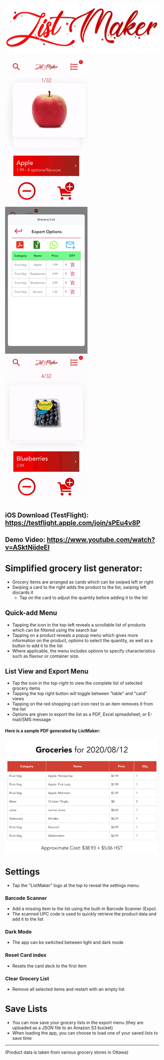 ![](Logo.png) 
----------------------------------

![](v4.gif) ![](listedit.jpeg) ![](darkmode.gif)

## iOS Download (TestFlight): https://testflight.apple.com/join/sPEu4v8P
## Demo Video: https://www.youtube.com/watch?v=ASktNijdeEI

# Simplified grocery list generator:
 - Grocery items are arranged as cards which can be swiped left or right
 - Swiping a card to the right adds the product to the list, swiping left discards it
    - Tap on the card to adjust the quantity before adding it to the list
## Quick-add Menu
 - Tapping the icon in the top-left reveals a scrollable list of products which can be filtered using the search bar
 - Tapping on a product reveals a popup menu which gives more information on the product, options to select the quantity, as well as a button to add it to the list
 - Where applicable, the menu includes options to specify characteristics such as flavour or container size.
## List View and Export Menu
 - Tap the icon in the top-right to view the complete list of selected grocery items
 - Tapping the top right button will toggle between "table" and "card" views
 - Tapping on the red shopping cart icon next to an item removes it from the list
 - Options are given to export the list as a PDF, Excel spreadsheet, or E-mail/SMS message
 
 #### Here is a sample PDF generated by ListMaker:
 ![](PDFExample.png)
 
 # Settings
 - Tap the "ListMaker" logo at the top to reveal the settings menu:
 ### Barcode Scanner
 - Add a missing item to the list using the built-in Barcode Scanner (Expo).
 - The scanned UPC code is used to quickly retrieve the product data and add it to the list
 ### Dark Mode
  - The app can be switched between light and dark mode
 ### Reset Card index
 - Resets the card deck to the first item
 ### Clear Grocery List
 - Remove all selected items and restart with an empty list

# Save Lists
- You can now save your grocery lists in the export menu (they are uploaded as a JSON file to an Amazon S3 bucket)
- When loading the app, you can choose to load one of your saved lists to save time

------------------------
    
  (Product data is taken from various grocery stores in Ottawa)
